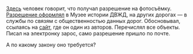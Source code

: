 [Здесь](https://mikka.livejournal.com/27088.html?rfrom=mkrainov) человек говорит, что получал разрешение на фотосъёмку.
[Разрешение оформлял](https://mikka.livejournal.com/27088.html?thread=819152#t819152) в Музее истории ДВЖД, на других дорогах — в службы по связям с общественностью данных дорог.
Обосновывал, ссылаясь на [сайт](www.transsib.ru), где он один из авторов. Перечислял все объекты. Писал на электронку зарос, само разрешение пришло по почте.

А по какому закону оно требуется?